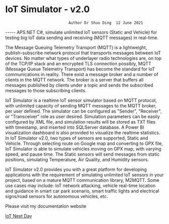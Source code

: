 # IoT Simulator - v2.0  
                                Author Dr Shuo Ding  12 June 2021
                                
----- APS.NET C#, simulate unlimited IoT sensors (Static and Vehicle) for testing big IoT data sending and receiving (MQTT messages) in real-time.

The Message Queuing Telemetry Transport (MQTT) is a lightweight, publish-subscribe network protocol that transports messages between IoT devices. No matter what types of underlayer radio technologies are, on top of the TCP/IP stack and an encrypted TLS connection possibly, MQTT (Message Queue Telemetry Transport) has become the standard for IoT communications in reality. There exist a message broker and a number of clients in the MQTT network. The broker is a server that buffers all messages published by clients under a topic and sends the subscribed messages to those subscribing clients.  

IoT Simulator is a realtime IoT sensor simulator based on MQTT protocol, with unlimited capacity of sending MQTT messages to the MQTT broker, per user defined. The simulator can be configured as "Sender", "Receiver", or "Transceiver" role as user desired. Simulation parameters can be easily configured by XML file, and simulation results will be stored as TXT files with timestamp, and inserted into SQLServer database. A Power BI visualization dashboard is also provided to visualize the realtime statistics. In 
IoT Simulator v2.0, two types of sensors are supported, Static and Vehicle. Through selecting route on Google map and converting to GPX file, IoT Simulator is able to simulate vehicles moving on GPX map, with varying speed, and pause time. The Static sensors will send messages from static positions, simulating Temperature, Air Quality, and Humidity sensors. 

IoT Simulator v2.0 provides you with a great platform for developing applications with the requirement of simulating unlimited IoT sensors in your project, based on a mature MQTT communication library, M2MQTT. Some use cases may include: IoT network attacking, vehicle real-time location and guidance in smart car park scenario, smart traffic lights and electrical signs/road sensors for autonomous vehicles, etc.

Please visit my documentation website

 <a href="https://iotnextday.com">IoT Next Day</a>
